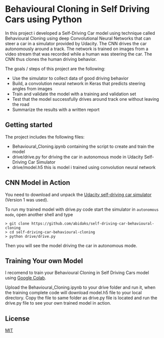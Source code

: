 # Behavioural Cloning in Self Driving Cars using Python
In this project i developed a Self-Driving Car model using technique called Behavioural Cloning using deep Convolutional Neural Networks that can steer a car in a simulator provided by Udacity. The CNN drives the car autonomously around a track. The network is trained on images from a video stream that was recorded while a human was steering the car. The CNN thus clones the human driving behavior.


The goals / steps of this project are the following:
* Use the simulator to collect data of good driving behavior
* Build, a convolution neural network in Keras that predicts steering angles from images
* Train and validate the model with a training and validation set
* Test that the model successfully drives around track one without leaving the road
* Summarize the results with a written report

## Getting started

The project includes the following files:
* Behavioural_Cloning.ipynb containing the script to create and train the model
* drive/drive.py for driving the car in autonomous mode in Udacity Self-Driving Car Simulator
* drive/model.h5 this is model i trained using convolution neural network 

## CNN Model in Action

You need to download and unpack the [Udacity self-driving car simulator](https://github.com/udacity/self-driving-car-sim) (Version 1 was used).

To run my trained model with drive.py code start the simulator in `autonomous mode`, open another shell and type 

```
> git clone https://github.com/abidaks/self-driving-car-behavioural-cloning
> cd self-driving-car-behavioural-cloning
> python drive/drive.py
```

Then you will see the model driving the car in autonomous mode.

## Training Your own Model
I recomend to train your Behavioural Cloning in Self Driving Cars model using [Google Colab](https://colab.research.google.com/).

Upload the Behavioural_Cloning.ipynb to your drive folder and run it, when the training complete code will download model.h5 file to your local directory. Copy the file to same folder as drive.py file is located and run the drive.py file to see your own trained model in action.

## License
[MIT](https://choosealicense.com/licenses/mit/)